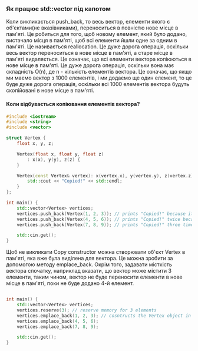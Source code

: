 ### Як працює std::vector під капотом
Коли викликається push_back, то весь вектор, елементи якого є об'єктами(не вказівниками), переноситься в повністю нове місце в пам'яті. Це робиться для того, щоб новому елемент, який було додано, вистачало місця в пам'яті, щоб всі елементи йшли одне за одним в пам'яті. Це називається reallocation. Це дуже дорога операція, оскільки весь вектор переноситься в нове місце в пам'яті, а старе місце в пам'яті видаляється. Це означає, що всі елементи вектора копіюються в нове місце в пам'яті. Це дуже дорога операція, оскільки вона має складність O(n), де n - кількість елементів вектора. Це означає, що якщо ми маємо вектор з 1000 елементів, і ми додаємо ще один елемент, то це буде дуже дорога операція, оскільки всі 1000 елементів вектора будуть скопійовані в нове місце в пам'яті.

#### Коли відбувається копіювання елементів вектора?
```cpp
#include <iostream>
#include <string>
#include <vector>

struct Vertex {
    float x, y, z;

    Vertex(float x, float y, float z)
        : x(x), y(y), z(z) {
    }

    Vertex(const Vertex& vertex): x(vertex.x), y(vertex.y), z(vertex.z) {
        std::cout << "Copied!" << std::endl;
    }
};

int main() {
    std::vector<Vertex> vertices;
    vertices.push_back(Vertex(1, 2, 3)); // prints "Copied!" because it creates a copy of the Vertex object that is passed to push_back
    vertices.push_back(Vertex(4, 5, 6)); // prints "Copied!" twice because it creates a copy of the Vertex object that is passed to push_back and also creates a copy of the Vertex object that already exists in the vector
    vertices.push_back(Vertex(7, 8, 9)); // prints "Copied!" three times because it creates a copy of the Vertex object that is passed to push_back and also creates a copies of two Vertex objects that already exists in the vector

    std::cin.get();
}
```

Щоб не викликати Copy constructor можна створювати об'єкт Vertex в пам'яті, яка вже була виділена для вектора. Це можна зробити за допомогою методу emplace_back. Окрім того, задавати місткість вектора спочатку, наприклад вказати, що вектор може містити 3 елементи, таким чином, вектор не буде переносити елементи в нове місце в пам'яті, поки не буде додано 4-й елемент.

```cpp

int main() {
    std::vector<Vertex> vertices;
    vertices.reserve(3); // reserve memory for 3 elements
    vertices.emplace_back(1, 2, 3); // cosntructs the Vertex object in the vector's memory with parameters 1, 2, 3
    vertices.emplace_back(4, 5, 6); 
    vertices.emplace_back(7, 8, 9); 

    std::cin.get();
}
```

